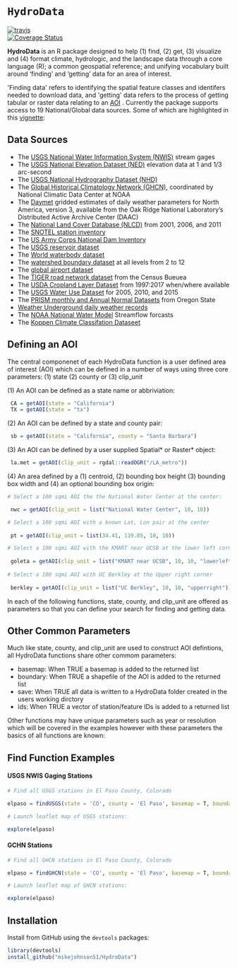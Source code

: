 `HydroData`
================

[![travis](https://travis-ci.org/mikejohnson51/HydroData.svg?branch=master)](https://travis-ci.org/mikejohnson51/HydroData)  
[![Coverage Status](https://coveralls.io/repos/github/mikejohnson51/HydroData/badge.svg?branch=master)](https://coveralls.io/github/mikejohnson51/HydroData?branch=master)  

**HydroData** is an R package designed to help (1) find, (2) get, (3) visualize and (4) format climate, hydrologic, and the landscape data through a core language (R); a common geospatial reference; and unifying vocabulary built around ‘finding’ and ‘getting’ data for an area of interest. 

'Finding data' refers to identifying the spatial feature classes and identifers needed to download data, and 'getting' data refers to the process of getting tabular or raster data relating to an [AOI](https://rawgit.com/mikejohnson51/HydroData/master/vignettes/DefiningAOIs.html) . Currently the package supports access to 19 National/Global data sources. Some of which are highlighted in this [vignette](https://rawgit.com/mikejohnson51/HydroData/master/vignettes/HydroData_example.html):

## Data Sources

  - The [ USGS National Water Information System (NWIS)](https://nwis.waterdata.usgs.gov/nwis) stream gages
  - The [ USGS National Elevation Dataset (NED)](http://ned.usgs.gov) elevation data at 1 and 1/3 arc-second
  - The [ USGS National Hydrography Dataset (NHD)](http://nhd.usgs.gov) 
  - The [Global Historical Climatology Network
    (GHCN)](http://www.ncdc.noaa.gov/data-access/land-based-station-data/land-based-datasets/global-historical-climatology-network-ghcn), coordinated by National Climatic Data Center at NOAA
  - The [Daymet](https://daymet.ornl.gov/) gridded estimates of daily weather parameters for North America, version 3, available from the Oak Ridge National Laboratory’s Distributed Active Archive Center (DAAC)
  - The [National Land Cover Database (NLCD)](https://www.mrlc.gov/) from 2001, 2006, and 2011
  - The [SNOTEL station inventory]()
  - The [US Army Corps National Dam Inventory]()
  - The [USGS reservoir dataset]()
  - The [World waterbody dataset]()
  - The [watershed boundary dataset](https://nhd.usgs.gov/userGuide/Robohelpfiles/NHD_User_Guide/Feature_Catalog/Watershed_Boundary_Dataset/Watershed_Boundary_Dataset.htm) at all levels from 2 to 12
  - The [global airport dataset]()
  - The [TIGER road network dataset](https://www.census.gov/geo/maps-data/data/tiger.html) from the Census Bueuea
  - The [USDA Cropland Layer Dataset](https://www.nass.usda.gov/Research_and_Science/Cropland/SARS1a.php) from 1997:2017 when/where available
  - The [USGS Water Use Dataset](https://water.usgs.gov/watuse/) for 2005, 2010, and 2015 
  - The [PRISM monthly and Annual Normal Datasets](http://prism.oregonstate.edu) from Oregon State
  - [Weather Underground daily weather records](https://www.wunderground.com)
  - The [NOAA National Water Model](http://water.noaa.gov/about/nwm) Streamflow forcasts 
  - The [Koppen Climate Classifation Dataseet](http://koeppen-geiger.vu-wien.ac.at/present.htm) 

## Defining an AOI

The central componenet of each HydroData function is a user defined area of interest (AOI) which can be defined in a number of ways using three core parameters: (1) state (2) county or (3) clip_unit

(1) An AOI can be defined as a state name or abbriviation:

```r
 CA = getAOI(state = "California")
 TX = getAOI(state = "tx")
```

(2) An AOI can be defined by a state and county pair:

```r
 sb = getAOI(state = "California", county = "Santa Barbara")
```

(3) An AOI can be defined by a user supplied Spatial* or Raster* object:
 
```r
 la.met = getAOI(clip_unit = rgdal::readOGR("/LA_metro")) 
```
 
(4) An area defined by a (1) centroid, (2) bounding box height (3) bounding box width and (4) an optional bounding box origin:
      
```r
# Select a 100 sqmi AOI the the National Water Center at the center:

 nwc = getAOI(clip_unit = list("National Water Center", 10, 10))

# Select a 100 sqmi AOI with a known Lat, Lon pair at the center
 
 pt = getAOI(clip_unit = list(34.41, 119.85, 10, 10))

# Select a 100 sqmi AOI with the KMART near UCSB at the lower left corner
 
 goleta = getAOI(clip_unit = list("KMART near UCSB", 10, 10, "lowerleft"))
 
# Select a 100 sqmi AOI with UC Berkley at the Upper right corner
 
 berkley = getAOI(clip_unit = list("UC Berkley", 10, 10, "upperright"))
``` 

In each of the following functions, state, county, and clip_unit are offered as parameters so that you can define your search for finding and getting data.

## Other Common Parameters

Much like state, county, and clip_unit are used to construct AOI defintions, all HydroData functions share other commom parameters:

 - basemap:  When TRUE a basemap is added to the returned list
 - boundary: When TRUE a shapefile of the AOI is added to the returned list
 - save: When TRUE all data is written to a HydroData folder created in the users working dirctory
 - ids: When TRUE a vector of station/feature IDs is added to a returned list
 
Other functions may have unique parameters such as year or resolution which will be covered in the examples however with these parameters the basics of all functions are known:

## Find Function Examples

#### USGS NWIS Gaging Stations

```r
# Find all USGS stations in El Paso County, Colorado

elpaso = findUSGS(state = 'CO', county = 'El Paso', basemap = T, boundary = T, ids = T)

# Launch leaflet map of USGS stations: 

explore(elpaso)

```

#### GCHN Stations

```r
# Find all GHCN stations in El Paso County, Colorado

elpaso = findGHCN(state = 'CO', county = 'El Paso', basemap = T, boundary = T)

# Launch leaflet map of GHCN stations:

explore(elpaso)

```

## Installation

Install from GitHub using the `devtools` packages:

```r
library(devtools)
install_github("mikejohnson51/HydroData")
```
